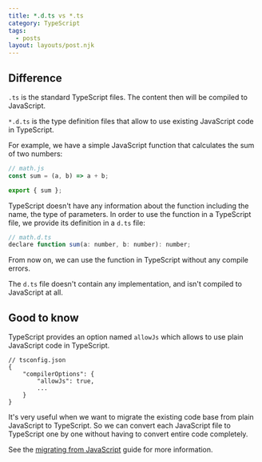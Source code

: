 ```yaml
---
title: *.d.ts vs *.ts
category: TypeScript
tags:
  - posts
layout: layouts/post.njk
---
```


## Difference

`.ts` is the standard TypeScript files. The content then will be compiled to JavaScript.

`*.d.ts` is the type definition files that allow to use existing JavaScript code in TypeScript.

For example, we have a simple JavaScript function that calculates the sum of two numbers:

```js
// math.js
const sum = (a, b) => a + b;

export { sum };
```

TypeScript doesn't have any information about the function including the name, the type of parameters. In order to use the 
function in a TypeScript file, we provide its definition in a `d.ts` file:

```js
// math.d.ts
declare function sum(a: number, b: number): number;
```

From now on, we can use the function in TypeScript without any compile errors.

The `d.ts` file doesn't contain any implementation, and isn't compiled to JavaScript at all.

## Good to know

TypeScript provides an option named `allowJs` which allows to use plain JavaScript code in TypeScript. 

```
// tsconfig.json
{
    "compilerOptions": {
        "allowJs": true,
        ...
    }
}
```

It's very useful when we want to migrate the existing code base from plain JavaScript to TypeScript. So we can convert each 
JavaScript file to TypeScript one by one without having to convert entire code completely.

See the [migrating from JavaScript](https://www.typescriptlang.org/docs/handbook/migrating-from-javascript.html) guide for more information.